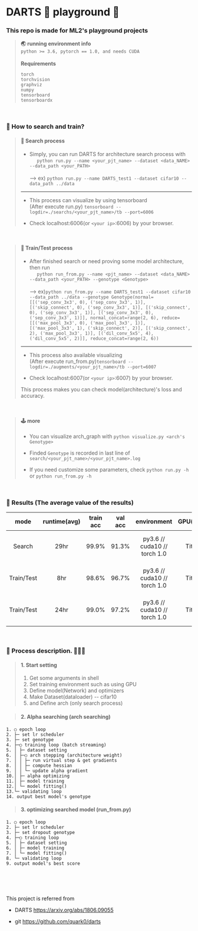 # DARTS 🎯 playground 🧗‍

### This repo is made for ML2's playground projects
> **🌏 running environment info** <br>
> `python >= 3.6, pytorch == 1.0, and needs CUDA`
> <br><br>
> **Requirements** <br>
>
> `torch`<br>
> `torchvision`<br>
> `graphviz`<br>
> `numpy`<br>
> `tensorboard`<br>
> `tensorboardx`<br>


<br>

### 🚀 How to search and train?
> #### 🎲 Search process
> - Simply, you can run DARTS for architecture search process with <br> &nbsp;&nbsp;&nbsp;&nbsp; `python run.py --name <your_pjt_name> --dataset <data_NAME> --data_path <your_PATH>` <br><br>
> --> ex) `python run.py --name DARTS_test1 --dataset cifar10 --data_path ../data`
>
>
> ---
>
> - This process can visualize by using tensorboard <br>
> (After execute run.py) `tensorboard --logdir=./searchs/<your_pjt_name>/tb --port=6006` <br>
>
> - Check localhost:6006(or `<your ip>`:6006) by your browser.
>


<br>

> #### 🎲 Train/Test process 
> - After finished search or need proving some model architecture, then run <br> &nbsp;&nbsp;&nbsp;&nbsp; `python run_from.py --name <pjt_name> --dataset <data_NAME> --data_path <your_PATH> --genotype <Genotype>` <br><br>
> --> ex)`python run_from.py --name DARTS_test1 --dataset cifar10 --data_path ../data --genotype Genotype(normal=[[('sep_conv_3x3', 0), ('sep_conv_3x3', 1)], [('skip_connect', 0), ('sep_conv_3x3', 1)], [('skip_connect', 0), ('sep_conv_3x3', 1)], [('sep_conv_3x3', 0), ('sep_conv_3x3', 1)]], normal_concat=range(2, 6), reduce=[[('max_pool_3x3', 0), ('max_pool_3x3', 1)], [('max_pool_3x3', 1), ('skip_connect', 2)], [('skip_connect', 2), ('max_pool_3x3', 1)], [('dil_conv_5x5', 4), ('dil_conv_5x5', 2)]], reduce_concat=range(2, 6))`
>
>
> ---
>
> - This process also available visualizing <br>
> (After execute run_from.py)`tensorboard --logdir=./augments/<your_pjt_name>/tb --port=6007`<br>
>
> - Check localhost:6007(or `<your ip>`:6007) by your browser.
>
> This process makes you can check model(architecture)'s loss and accuracy.

<br>

> #### 🕹 more
> - You can visualize arch_graph with `python visualize.py <arch's Genotype>` 
>
> - Finded `Genotype` is recorded in last line of `search/<your_pjt_name>/<your_pjt_name>.log`
>
> - If you need customize some parameters, check `python run.py -h` or `python run_from.py -h`
>

<br>

### 🏁 Results (The average value of the results)

|mode|runtime(avg)|train acc|val acc|environment|GPU(single)|params|
|:---:|:---:|:---:|:---:|:---:|:---:|:---:|
| Search       | 29hr | 99.9% | 91.3% | py3.6 // cuda10 // torch 1.0 | Titan V | epoch=100, dataset=cifar10, workers=12, batch_size=64 |
| Train/Test   | 8hr  | 98.6% | 96.7% | py3.6 // cuda10 // torch 1.0 | Titan V | epoch=300, dataset=cifar10, workers=16, batch_size=96 |
| Train/Test   | 24hr  | 99.0% | 97.2% | py3.6 // cuda10 // torch 1.0 | Titan V | **epoch=600**, dataset=cifar10, workers=16, batch_size=96 |

<br>

### 🔗 Process description. 🥚🐣🐥

> #### 1. Start setting
> 1. Get some arguments in shell
> 2. Set training environment such as using GPU
> 3. Define model(Network) and optimizers
> 4. Make Dataset(dataloader) -- cifar10
> 5. and Define arch (only search process)


> #### 2. Alpha searching (arch searching)
```
1. ○ epoch loop
2. ├─ set lr scheduler 
3. ├─ set genotype
4. ├─○ training loop (batch streaming)
5. │ ├─ dataset setting
6. │ ├─○ arch stepping (architecture weight)
7. │ │ ├─ run virtual step & get gradients
8. │ │ ├─ compute hessian
9. │ │ └─ update alpha gradient
10.│ ├─ alpha optimizing
11.│ ├─ model training
12.│ └─ model fitting()
13.└─ validating loop
14. output best model's genotype
```


> #### 3. optimizing searched model (run_from.py)
```
1. ○ epoch loop
2. ├─ set lr scheduler 
3. ├─ set dropout genotype
4. ├─○ training loop
5. │ ├─ dataset setting
6. │ ├─ model training
7. │ └─ model fitting()
8. └─ validating loop
9. output model's best score
```

<br>
<br>
<br>

This project is referred from

- DARTS https://arxiv.org/abs/1806.09055

- git https://github.com/quark0/darts
